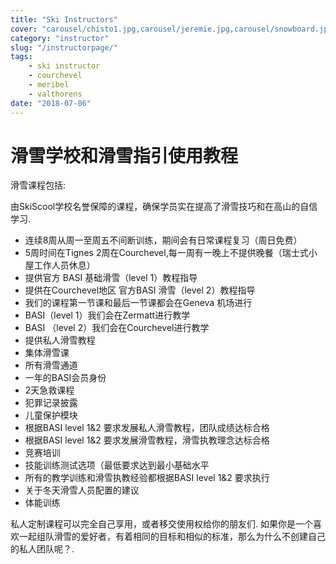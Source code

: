 ```yaml
---
title: "Ski Instructors"
cover: "carousel/chisto1.jpg,carousel/jeremie.jpg,carousel/snowboard.jpg,carousel/chisto.jpg,carousel/richesmont.jpg"
category: "instructor"
slug: "/instructorpage/"
tags:
    - ski instructor
    - courchevel
    - meribel
    - valthorens
date: "2018-07-06"
---
```


# 滑雪学校和滑雪指引使用教程

滑雪课程包括:

由SkiScool学校名誉保障的课程，确保学员实在提高了滑雪技巧和在高山的自信学习.

* 连续8周从周一至周五不间断训练，期间会有日常课程复习（周日免费）
* 5周时间在Tignes 2周在Courchevel,每一周有一晚上不提供晚餐（瑞士式小屋工作人员休息）
* 提供官方 BASI 基础滑雪（level 1）教程指导 
* 提供在Courchevel地区 官方BASI 滑雪（level 2）教程指导
* 我们的课程第一节课和最后一节课都会在Geneva 机场进行
* BASI（level 1）我们会在Zermatt进行教学
* BASI （level 2）我们会在Courchevel进行教学
* 提供私人滑雪教程
* 集体滑雪课
* 所有滑雪通道
* 一年的BASI会员身份
* 2天急救课程
* 犯罪记录披露 
* 儿童保护模块
* 根据BASI level 1&2 要求发展私人滑雪教程，团队成绩达标合格
* 根据BASI level 1&2 要求发展滑雪教程，滑雪执教理念达标合格
* 竞赛培训
* 技能训练测试选项（最低要求达到最小基础水平
* 所有的教学训练和滑雪执教经验都根据BASI level 1&2 要求执行
* 关于冬天滑雪人员配置的建议
* 体能训练

私人定制课程可以完全自己享用，或者移交使用权给你的朋友们. 
如果你是一个喜欢一起组队滑雪的爱好者，有着相同的目标和相似的标准，那么为什么不创建自己的私人团队呢？.